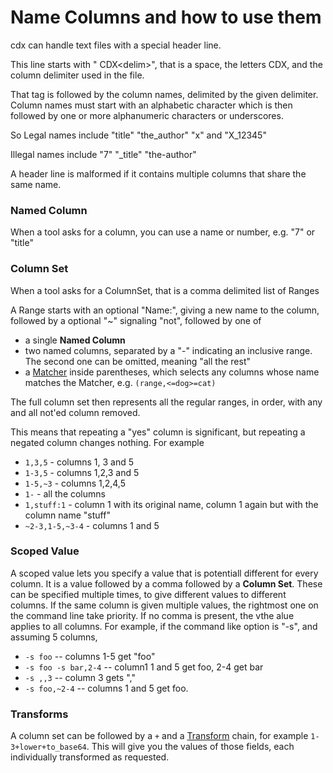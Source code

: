 # Name Columns and how to use them

cdx can handle text files with a special header line. 

This line starts with " CDX&lt;delim>", that is a space, the letters CDX, and the column delimiter used in the file.

That tag is followed by the column names, delimited by the given delimiter.
Column names must start with an alphabetic character which is then followed by one or more alphanumeric characters or underscores. 

So Legal names include "title" "the_author" "x" and "X_12345"

Illegal names include "7" "\_title" "the-author"

A header line is malformed if it contains multiple columns that share the same name.

### Named Column

When a tool asks for a column, you can use a name or number, e.g. "7" or "title"

### Column Set

When a tool asks for a ColumnSet, that is a comma delimited list of Ranges

A Range starts with an optional "Name:", giving a new name to the column, followed by a optional "~" signaling "not", followed by one of
 * a single **Named Column**
 * two named columns, separated by a "-" indicating an inclusive range. The second one can be omitted, meaning "all the rest"
 * a [Matcher](Matcher.md) inside parentheses, which selects any columns whose name matches the Matcher, e.g. `(range,<=dog>=cat)`

The full column set then represents all the regular ranges, in order, with any and all not'ed column removed.

This means that repeating a "yes" column is significant, but repeating a negated column changes nothing. For example

* `1,3,5` - columns 1, 3 and 5
* `1-3,5` - columns 1,2,3 and 5
* `1-5,~3` - columns 1,2,4,5
* `1-` - all the columns
* `1,stuff:1` - column 1 with its original name, column 1 again but with the column name "stuff"
* `~2-3,1-5,~3-4` - columns 1 and 5

### Scoped Value

A scoped value lets you specify a value that is potentiall different for every column. It is a value followed by a comma followed by a **Column Set**. These can be specified multiple times, to give different values to different columns. If the same column is given multiple values, the rightmost one on the command line take priority. If no comma is present, the vthe alue applies to all columns. For example, if the command like option is "-s", and assuming 5 columns,

 * `-s foo` --  columns 1-5 get "foo"
 * `-s foo -s bar,2-4` -- column1 1 and 5 get foo, 2-4 get bar
 * `-s ,,3` -- column 3 gets ","
 * `-s foo,~2-4` -- columns 1 and 5 get foo.

### Transforms

A column set can be followed by a `+` and a [Transform](Transform.md) chain, for example `1-3+lower+to_base64`.
This will give you the values of those fields, each individually transformed as requested.
